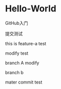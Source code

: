 # Hello-World
GitHub入门

提交测试

this is feature-a test

modify test

branch A modify

branch b

mater commit test
